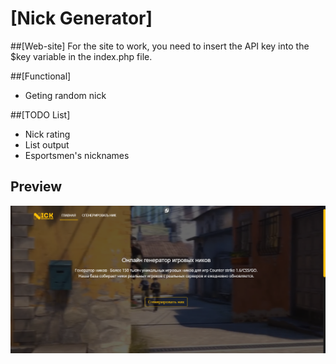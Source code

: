 # [Nick Generator]

##[Web-site]
For the site to work, you need to insert the API key into the $key variable in the index.php file.

##[Functional]
* Geting random nick

##[TODO List]
* Nick rating
* List output
* Esportsmen's nicknames

## Preview

[![Превью](img/preview.png)](/)
